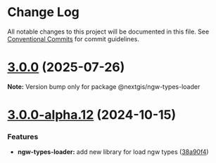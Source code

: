 # Change Log

All notable changes to this project will be documented in this file.
See [Conventional Commits](https://conventionalcommits.org) for commit guidelines.

# [3.0.0](https://github.com/nextgis/nextgis_frontend/compare/v3.0.0-alpha.22...v3.0.0) (2025-07-26)

**Note:** Version bump only for package @nextgis/ngw-types-loader





# [3.0.0-alpha.12](https://github.com/nextgis/nextgis_frontend/compare/v3.0.0-alpha.9...v3.0.0-alpha.12) (2024-10-15)


### Features

* **ngw-types-loader:** add new library for load ngw types ([38a90f4](https://github.com/nextgis/nextgis_frontend/commit/38a90f40cd4b7019e8401c29ef70ad7c1bff51e7))
